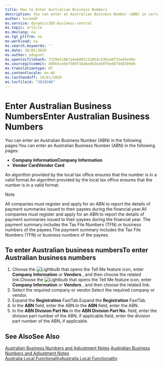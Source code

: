 ```yaml
---
title: How to Enter Australian Business Numbers
description: You can enter an Australian Business Number (ABN) in certain pages.
author: SorenGP
ms.service: dynamics365-business-central
ms.topic: article
ms.devlang: na
ms.tgt_pltfrm: na
ms.workload: na
ms.search.keywords: ''
ms.date: 10/01/2020
ms.author: edupont
ms.openlocfilehash: 7239e51867a4e6003c5205dc5361e0f32e65e40e
ms.sourcegitcommit: ddbb5cede750df1baba4b3eab8fbed6744b5b9d6
ms.translationtype: HT
ms.contentlocale: en-AU
ms.lasthandoff: 10/01/2020
ms.locfileid: "3918186"
---
```

# <a name="enter-australian-business-numbers"></a><span data-ttu-id="e3bb1-103">Enter Australian Business Numbers</span><span class="sxs-lookup"><span data-stu-id="e3bb1-103">Enter Australian Business Numbers</span></span>

<span data-ttu-id="e3bb1-104">You can enter an Australian Business Number (ABN) in the following pages:</span><span class="sxs-lookup"><span data-stu-id="e3bb1-104">You can enter an Australian Business Number (ABN) in the following pages:</span></span>  

- <span data-ttu-id="e3bb1-105">**Company Information**</span><span class="sxs-lookup"><span data-stu-id="e3bb1-105">**Company Information**</span></span>  
- <span data-ttu-id="e3bb1-106">**Vendor Card**</span><span class="sxs-lookup"><span data-stu-id="e3bb1-106">**Vendor Card**</span></span>  

<span data-ttu-id="e3bb1-107">An algorithm provided by the local tax office ensures that the number is in a valid format.</span><span class="sxs-lookup"><span data-stu-id="e3bb1-107">An algorithm provided by the local tax office ensures that the number is in a valid format.</span></span>  

> [!NOTE]
> <span data-ttu-id="e3bb1-108">All companies must register and apply for an ABN to report the details of payment summaries issued to their payees during the financial year.</span><span class="sxs-lookup"><span data-stu-id="e3bb1-108">All companies must register and apply for an ABN to report the details of payment summaries issued to their payees during the financial year.</span></span> <span data-ttu-id="e3bb1-109">The payment summary includes the Tax File Numbers (TFN) or business numbers of the payees.</span><span class="sxs-lookup"><span data-stu-id="e3bb1-109">The payment summary includes the Tax File Numbers (TFN) or business numbers of the payees.</span></span>

## <a name="to-enter-australian-business-numbers"></a><span data-ttu-id="e3bb1-110">To enter Australian business numbers</span><span class="sxs-lookup"><span data-stu-id="e3bb1-110">To enter Australian business numbers</span></span>  

1. <span data-ttu-id="e3bb1-111">Choose the ![Lightbulb that opens the Tell Me feature](../../media/ui-search/search_small.png "Tell me what you want to do") icon, enter **Company Information** or **Vendors** , and then choose the related link.</span><span class="sxs-lookup"><span data-stu-id="e3bb1-111">Choose the ![Lightbulb that opens the Tell Me feature](../../media/ui-search/search_small.png "Tell me what you want to do") icon, enter **Company Information** or **Vendors** , and then choose the related link.</span></span>  
2. <span data-ttu-id="e3bb1-112">Select the required company or vendor.</span><span class="sxs-lookup"><span data-stu-id="e3bb1-112">Select the required company or vendor.</span></span>  
3. <span data-ttu-id="e3bb1-113">Expand the **Registration** FastTab.</span><span class="sxs-lookup"><span data-stu-id="e3bb1-113">Expand the **Registration** FastTab.</span></span>  
4. <span data-ttu-id="e3bb1-114">In the **ABN** field, enter the ABN.</span><span class="sxs-lookup"><span data-stu-id="e3bb1-114">In the **ABN** field, enter the ABN.</span></span>  
5. <span data-ttu-id="e3bb1-115">In the **ABN Division Part No.**</span><span class="sxs-lookup"><span data-stu-id="e3bb1-115">In the **ABN Division Part No.**</span></span> <span data-ttu-id="e3bb1-116">field, enter the division part number of the ABN, if applicable.</span><span class="sxs-lookup"><span data-stu-id="e3bb1-116">field, enter the division part number of the ABN, if applicable.</span></span>  

## <a name="see-also"></a><span data-ttu-id="e3bb1-117">See Also</span><span class="sxs-lookup"><span data-stu-id="e3bb1-117">See Also</span></span>

<span data-ttu-id="e3bb1-118">[Australian Business Numbers and Adjustment Notes](australian-business-numbers-and-adjustment-notes.md) </span><span class="sxs-lookup"><span data-stu-id="e3bb1-118">[Australian Business Numbers and Adjustment Notes](australian-business-numbers-and-adjustment-notes.md) </span></span>  
[<span data-ttu-id="e3bb1-119">Australia Local Functionality</span><span class="sxs-lookup"><span data-stu-id="e3bb1-119">Australia Local Functionality</span></span>](australia-local-functionality.md)  
